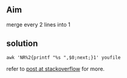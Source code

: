 ## Aim
merge every 2 lines into 1

## solution

```
awk 'NR%2{printf "%s ",$0;next;}1' youfile
```

refer to [post at stackoverflow](https://stackoverflow.com/questions/9605232/how-to-merge-every-two-lines-into-one-from-the-command-line) for more.